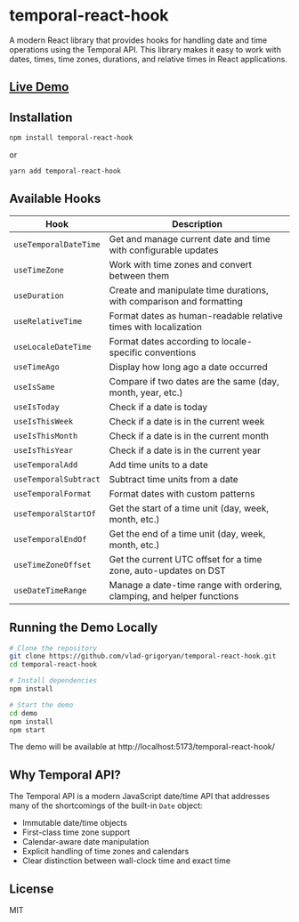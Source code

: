 # temporal-react-hook

A modern React library that provides hooks for handling date and time operations using the Temporal API. This library makes it easy to work with dates, times, time zones, durations, and relative times in React applications.

## [Live Demo](https://vlad-grigoryan.github.io/temporal-react-hook/)

## Installation

```bash
npm install temporal-react-hook
```

or

```bash
yarn add temporal-react-hook
```

## Available Hooks

| Hook | Description |
|------|-------------|
| `useTemporalDateTime` | Get and manage current date and time with configurable updates |
| `useTimeZone` | Work with time zones and convert between them |
| `useDuration` | Create and manipulate time durations, with comparison and formatting |
| `useRelativeTime` | Format dates as human-readable relative times with localization |
| `useLocaleDateTime` | Format dates according to locale-specific conventions |
| `useTimeAgo` | Display how long ago a date occurred |
| `useIsSame` | Compare if two dates are the same (day, month, year, etc.) |
| `useIsToday` | Check if a date is today |
| `useIsThisWeek` | Check if a date is in the current week |
| `useIsThisMonth` | Check if a date is in the current month |
| `useIsThisYear` | Check if a date is in the current year |
| `useTemporalAdd` | Add time units to a date |
| `useTemporalSubtract` | Subtract time units from a date |
| `useTemporalFormat` | Format dates with custom patterns |
| `useTemporalStartOf` | Get the start of a time unit (day, week, month, etc.) |
| `useTemporalEndOf` | Get the end of a time unit (day, week, month, etc.) |
| `useTimeZoneOffset` | Get the current UTC offset for a time zone, auto-updates on DST |
| `useDateTimeRange` | Manage a date-time range with ordering, clamping, and helper functions |

## Running the Demo Locally

```bash
# Clone the repository
git clone https://github.com/vlad-grigoryan/temporal-react-hook.git
cd temporal-react-hook

# Install dependencies
npm install

# Start the demo
cd demo
npm install
npm start
```

The demo will be available at http://localhost:5173/temporal-react-hook/

## Why Temporal API?

The Temporal API is a modern JavaScript date/time API that addresses many of the shortcomings of the built-in `Date` object:

- Immutable date/time objects
- First-class time zone support
- Calendar-aware date manipulation
- Explicit handling of time zones and calendars
- Clear distinction between wall-clock time and exact time

## License

MIT
